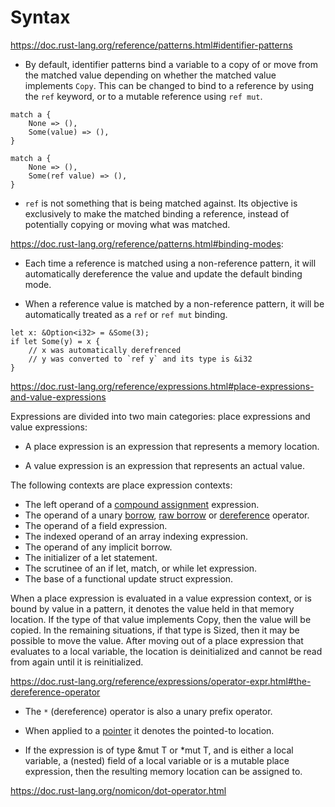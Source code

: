 # Syntax

<https://doc.rust-lang.org/reference/patterns.html#identifier-patterns>

* By default, identifier patterns bind a variable to a copy of or move from the
  matched value depending on whether the matched value implements `Copy`. This
  can be changed to bind to a reference by using the `ref` keyword, or to a
  mutable reference using `ref mut`.

```
match a {
    None => (),
    Some(value) => (),
}

match a {
    None => (),
    Some(ref value) => (),
}
```

* `ref` is not something that is being matched against. Its objective is
  exclusively to make the matched binding a reference, instead of potentially
  copying or moving what was matched.


<https://doc.rust-lang.org/reference/patterns.html#binding-modes>:

* Each time a reference is matched using a non-reference pattern, it will
  automatically dereference the value and update the default binding mode.

* When a reference value is matched by a non-reference pattern, it will be
  automatically treated as a `ref` or `ref mut` binding. 

```
let x: &Option<i32> = &Some(3);
if let Some(y) = x {
    // x was automatically derefrenced
    // y was converted to `ref y` and its type is &i32
}
```

<https://doc.rust-lang.org/reference/expressions.html#place-expressions-and-value-expressions>

Expressions are divided into two main categories: place expressions and value expressions:

* A place expression is an expression that represents a memory location.

* A value expression is an expression that represents an actual value.

The following contexts are place expression contexts:

  - The left operand of a [compound assignment](https://doc.rust-lang.org/reference/expressions/operator-expr.html#compound-assignment-expressions) expression.
  - The operand of a unary [borrow](https://doc.rust-lang.org/reference/expressions/operator-expr.html#borrow-operators), [raw borrow](https://doc.rust-lang.org/reference/expressions/operator-expr.html#raw-borrow-operators) or [dereference](https://doc.rust-lang.org/reference/expressions/operator-expr.html#the-dereference-operator) operator.
  - The operand of a field expression.
  - The indexed operand of an array indexing expression.
  - The operand of any implicit borrow.
  - The initializer of a let statement.
  - The scrutinee of an if let, match, or while let expression.
  - The base of a functional update struct expression.

When a place expression is evaluated in a value expression context, or is bound
by value in a pattern, it denotes the value held in that memory location. If the
type of that value implements Copy, then the value will be copied. In the
remaining situations, if that type is Sized, then it may be possible to move the
value. After moving out of a place expression that evaluates to a local
variable, the location is deinitialized and cannot be read from again until it
is reinitialized.

<https://doc.rust-lang.org/reference/expressions/operator-expr.html#the-dereference-operator>

* The `*` (dereference) operator is also a unary prefix operator.

* When applied to a [pointer](https://doc.rust-lang.org/reference/types/pointer.html) it denotes the pointed-to location.

* If the expression is of type &mut T or *mut T, and is either a local variable, a (nested) field of a local variable or is a mutable place expression, then the resulting memory location can be assigned to.

<https://doc.rust-lang.org/nomicon/dot-operator.html>

